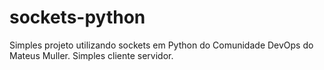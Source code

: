 # sockets-python
Simples projeto utilizando sockets em Python do Comunidade DevOps do Mateus Muller. Simples cliente servidor.
